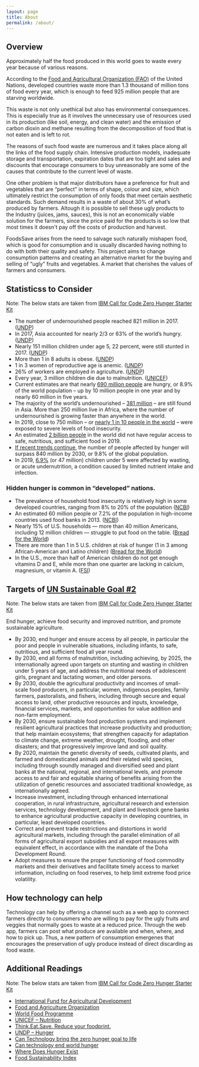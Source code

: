 ```yaml
---
layout: page
title: About
permalink: /about/
---
```


## Overview
Approximately half the food produced in this world goes to waste every year because of various reasons.

According to the [Food and Agricultural Organization (FAO)](http://www.fao.org/home/en/) of the United Nations, developed countries waste more than 1.3 thousand of million tons of food every year, which is enough to feed 925 million people that are starving worldwide.

This waste is not only unethical but also has environmental consequences. This is especially true as it involves the unnecessary use of resources used in its production (like soil, energy, and clean water) and the emission of carbon dioxin and methane resulting from the decomposition of food that is not eaten and is left to rot.

The reasons of such food waste are numerous and it takes place along all the links of the food supply chain. Intensive production models, inadequate storage and transportation, expiration dates that are too tight and sales and discounts that encourage consumers to buy unreasonably are some of the causes that contribute to the current level of waste.

One other problem is that major distributors have a preference for fruit and vegetables that are “perfect” in terms of shape, colour and size, which ultimately restrict the consumption of only foods that meet certain aesthetic standards. Such demand results in a waste of about 30% of what’s produced by farmers. Altough it is possible to sell these ugly products to the Industry (juices, jams, sauces), this is not an economically viable solution for the farmers, since the price paid for the products is so low that most times it doesn't pay off the costs of production and harvest.

FoodsSave arises from the need to salvage such naturally mishapen food, which is good for consumption and is usually discarded having nothing to do with both their quality and safety. This project aims to change consumption patterns and creating an alternative market for the buying and selling of “ugly” fruits and vegetables. A market that cherishes the values of farmers and consumers.
## Statisticss to Consider
Note: The below stats are taken from [IBM Call for Code Zero Hunger Starter Kit](https://github.com/Call-for-Code/Solution-Starter-Kit-Hunger-2021/blob/main/BACKGROUND.md)

* The number of undernourished people reached 821 million in 2017. ([UNDP](https://www.undp.org/content/undp/en/home/sustainable-development-goals/goal-2-zero-hunger.html))
* In 2017, Asia accounted for nearly 2/3 or 63% of the world’s hungry. ([UNDP](https://www.undp.org/content/undp/en/home/sustainable-development-goals/goal-2-zero-hunger.html))
* Nearly 151 million children under age 5, 22 percent, were still stunted in 2017. ([UNDP]())
* More than 1 in 8 adults is obese. ([UNDP](https://www.undp.org/content/undp/en/home/sustainable-development-goals/goal-2-zero-hunger.html))
* 1 in 3 women of reproductive age is anemic. ([UNDP](https://www.undp.org/content/undp/en/home/sustainable-development-goals/goal-2-zero-hunger.html))
* 26% of workers are employed in agriculture. ([UNDP](https://www.undp.org/content/undp/en/home/sustainable-development-goals/goal-2-zero-hunger.html))
* Every year, 3 million children die due to malnutrition. ([UNICEF](https://sites.unicef.org/nutrition/))
* Current estimates are that nearly [690 million people](http://www.fao.org/3/ca9692en/online/ca9692en.html#chapter-1_1) are hungry, or 8.9% of the world population – up by 10 million people in one year and by nearly 60 million in five years.
* The majority of the world’s undernourished – [381 million](http://www.fao.org/3/ca9692en/online/ca9692en.html#chapter-1_1) – are still found in Asia. More than 250 million live in Africa, where the number of undernourished is growing faster than anywhere in the world.
* In 2019, close to 750 million – or [nearly 1 in 10 people in the world](http://www.fao.org/3/ca9692en/online/ca9692en.html#chapter-1_1) – were exposed to severe levels of food insecurity.
* An estimated [2 billion people](http://www.fao.org/3/ca9692en/online/ca9692en.html#chapter-1_1) in the world did not have regular access to safe, nutritious, and sufficient food in 2019.
* [If recent trends continue](https://unstats.un.org/sdgs/report/2020/Goal-02/), the number of people affected by hunger will surpass 840 million by 2030, or 9.8% of the global population.
* In 2019, [6.9%](https://unstats.un.org/sdgs/report/2020/Goal-02/) (or 47 million) children under 5 were affected by wasting, or acute undernutrition, a condition caused by limited nutrient intake and infection.

### Hidden hunger is common in “developed” nations.

* The prevalence of household food insecurity is relatively high in some developed countries, ranging from 8% to 20% of the population ([NCBI](https://www.ncbi.nlm.nih.gov/pmc/articles/PMC6572174/))
* An estimated 60 million people or 7.2% of the population in high-income countries used food banks in 2013. ([NCBI](https://www.ncbi.nlm.nih.gov/pmc/articles/PMC6572174/))
* Nearly 15% of U.S. households — more than 40 million Americans, including 12 million children — struggle to put food on the table. ([Bread for the World](https://www.bread.org/where-does-hunger-exist))
* There are more than 1 in 5 U.S. children at risk of hunger (1 in 3 among African-American and Latino children) ([Bread for the World](https://www.bread.org/where-does-hunger-exist))
* In the U.S., more than half of American children do not get enough vitamins D and E, while more than one quarter are lacking in calcium, magnesium, or vitamin A. ([FSI](https://foodsustainability.eiu.com/unmasking-hidden-hunger-in-the-developed-world/))

## Targets of [UN Sustainable Goal #2](https://www.un.org/sustainabledevelopment/hunger/)
Note: The below stats are taken from [IBM Call for Code Zero Hunger Starter Kit](https://github.com/Call-for-Code/Solution-Starter-Kit-Hunger-2021/blob/main/BACKGROUND.md)

End hunger, achieve food security and improved nutrition, and promote sustainable agriculture.

* By 2030, end hunger and ensure access by all people, in particular the poor and people in vulnerable situations, including infants, to safe, nutritious, and sufficient food all year round.
* By 2030, end all forms of malnutrition, including achieving, by 2025, the internationally agreed upon targets on stunting and wasting in children under 5 years of age, and address the nutritional needs of adolescent girls, pregnant and lactating women, and older persons.
* By 2030, double the agricultural productivity and incomes of small-scale food producers, in particular, women, indigenous peoples, family farmers, pastoralists, and fishers, including through secure and equal access to land, other productive resources and inputs, knowledge, financial services, markets, and opportunities for value addition and non-farm employment.
* By 2030, ensure sustainable food production systems and implement resilient agricultural practices that increase productivity and production; that help maintain ecosystems; that strengthen capacity for adaptation to climate change, extreme weather, drought, flooding, and other disasters; and that progressively improve land and soil quality.
* By 2020, maintain the genetic diversity of seeds, cultivated plants, and farmed and domesticated animals and their related wild species, including through soundly managed and diversified seed and plant banks at the national, regional, and international levels, and promote access to and fair and equitable sharing of benefits arising from the utilization of genetic resources and associated traditional knowledge, as internationally agreed.
* Increase investment, including through enhanced international cooperation, in rural infrastructure, agricultural research and extension services, technology development, and plant and livestock gene banks to enhance agricultural productive capacity in developing countries, in particular, least developed countries.
* Correct and prevent trade restrictions and distortions in world agricultural markets, including through the parallel elimination of all forms of agricultural export subsidies and all export measures with equivalent effect, in accordance with the mandate of the Doha Development Round.
* Adopt measures to ensure the proper functioning of food commodity markets and their derivatives and facilitate timely access to market information, including on food reserves, to help limit extreme food price volatility.

## How technology can help
Technology can help by offering a channel such as a web app to connnect farmers directly to conusmers who are willing to pay for the ugly fruits and veggies that normally goes to waste at a reduced price. Through the web app, farmers can post what produce are available and when, where, and how to pick up. Thus, a new pattern of consumption emergenes that encourages the preservation of ugly produce instead of direct discarding as food waste.

## Additional Readings
Note: The below stats are taken from [IBM Call for Code Zero Hunger Starter Kit](https://github.com/Call-for-Code/Solution-Starter-Kit-Hunger-2021/blob/main/BACKGROUND.md)

* [International Fund for Agricultural Development](https://www.ifad.org/en/)
* [Food and Agriculture Organization](http://www.fao.org/home/en/)
* [World Food Programme](https://www.wfp.org/)
* [UNICEF – Nutrition](https://sites.unicef.org/nutrition/)
* [Think.Eat.Save. Reduce your foodprint.](https://www.thinkeatsave.org/)
* [UNDP – Hunger](https://www.undp.org/content/undp/en/home/sustainable-development-goals/goal-2-zero-hunger.html)
* [Can Technology bring the zero hunger goal to life](https://medium.com/thrive-agric/can-technology-bring-the-zero-hunger-goal-to-life-6b47ad8f1286)
* [Can technology end world hunger](https://www.dxc.technology/)
* [Where Does Hunger Exist](https://www.bread.org/where-does-hunger-exist)
* [Food Sustainability Index](https://foodsustainability.eiu.com/unmasking-hidden-hunger-in-the-developed-world/)
